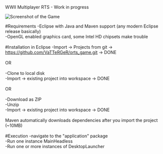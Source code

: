 WWII Multiplayer RTS - Work in progress

<img src="http://i.imgur.com/eG9LGCF.png" alt="Screenshot of the Game">

#Requirements
-Eclipse with Java and Maven support (any modern Eclipse release basically)<br>
-OpenGL enabled graphics card, some Intel HD chipsets make trouble<br><br>
#Installation in Eclipse
-Import -> Projects from git -> https://github.com/VaTTeRGeR/orts_game.git -> DONE<br><br>
OR<br><br>
-Clone to local disk<br>
-Import -> existing project into workspace -> DONE<br><br>
OR<br><br>
-Download as ZIP<br>
-Unzip<br>
-Import -> existing project into workspace -> DONE<br><br>
Maven automatically downloads dependencies after you import the project (~10MB)<br><br>
#Execution
-navigate to the "application" package<br>
-Run one instance MainHeadless<br>
-Run one or more instances of DesktopLauncher
